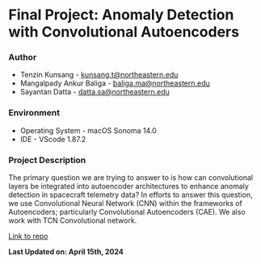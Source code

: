 # Final Project: Anomaly Detection with Convolutional Autoencoders

### Author
* Tenzin Kunsang - kunsang.t@northeastern.edu
* Mangalpady Ankur Baliga - baliga.ma@northeastern.edu
* Sayantan Datta - datta.sa@northeastern.edu

### Environment
* Operating System - macOS Sonoma 14.0
* IDE - VScode 1.87.2

### Project Description
The primary question we are trying to answer to is how can convolutional layers be integrated into autoencoder architectures to enhance anomaly detection in spacecraft telemetry data? In efforts to answer this question, we use Convolutional Neural Network (CNN) within the frameworks of Autoencoders; particularly Convolutional Autoencoders (CAE). We also work with TCN Convolutional network. 


[Link to repo](https://github.com/tenzin-kunsang648/FinalProject_DS5230_Spring24/blob/main/README.md)

**Last Updated on: April 15th, 2024**
